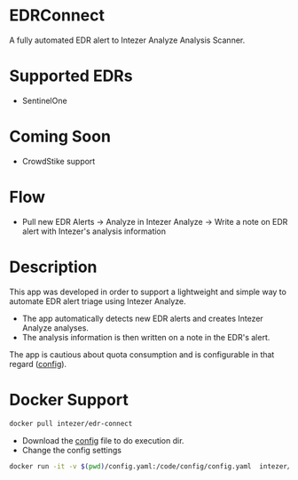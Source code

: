 # EDRConnect
A fully automated EDR alert to Intezer Analyze Analysis Scanner.

# Supported EDRs
* SentinelOne

# Coming Soon
* CrowdStike support

# Flow
* Pull new EDR Alerts -> Analyze in Intezer Analyze -> Write a note on EDR alert with Intezer's analysis information

# Description
This app was developed in order to support a lightweight and simple way to automate EDR alert triage using Intezer Analyze.

* The app automatically detects new EDR alerts and creates Intezer Analyze analyses.
* The analysis information is then written on a note in the EDR's alert.

The app is cautious about quota consumption and is configurable in that regard ([config](config.yaml)).



# Docker Support
```bash
docker pull intezer/edr-connect
```
* Download the [config](config.yaml) file to do execution dir.
* Change the config settings 

```bash
docker run -it -v $(pwd)/config.yaml:/code/config/config.yaml  intezer/edr-connect 
```

